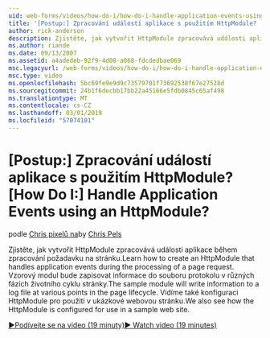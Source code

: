 ```yaml
---
uid: web-forms/videos/how-do-i/how-do-i-handle-application-events-using-an-httpmodule
title: '[Postup:] Zpracování událostí aplikace s použitím HttpModule? | Dokumenty Microsoft'
author: rick-anderson
description: Zjistěte, jak vytvořit HttpModule zpracovává události aplikace během zpracování požadavku na stránku. Vzorový modul bude zapisovat do protokolu informace...
ms.author: riande
ms.date: 09/13/2007
ms.assetid: a4adedeb-92f9-4d08-a068-fdcdedbae069
msc.legacyurl: /web-forms/videos/how-do-i/how-do-i-handle-application-events-using-an-httpmodule
msc.type: video
ms.openlocfilehash: 5bc69fe9e9d9c73579701f73692538f67e27528d
ms.sourcegitcommit: 24b1f6decbb17bb22a45166e5fdb0845c65af498
ms.translationtype: MT
ms.contentlocale: cs-CZ
ms.lasthandoff: 03/01/2019
ms.locfileid: "57074101"
---
```

<a name="how-do-i-handle-application-events-using-an-httpmodule"></a><span data-ttu-id="d1c53-105">[Postup:] Zpracování událostí aplikace s použitím HttpModule?</span><span class="sxs-lookup"><span data-stu-id="d1c53-105">[How Do I:] Handle Application Events using an HttpModule?</span></span>
====================
<span data-ttu-id="d1c53-106">podle [Chris pixelů na](https://twitter.com/chrispels)</span><span class="sxs-lookup"><span data-stu-id="d1c53-106">by [Chris Pels](https://twitter.com/chrispels)</span></span>

<span data-ttu-id="d1c53-107">Zjistěte, jak vytvořit HttpModule zpracovává události aplikace během zpracování požadavku na stránku.</span><span class="sxs-lookup"><span data-stu-id="d1c53-107">Learn how to create an HttpModule that handles application events during the processing of a page request.</span></span> <span data-ttu-id="d1c53-108">Vzorový modul bude zapisovat informace do souboru protokolu v různých fázích životního cyklu stránky.</span><span class="sxs-lookup"><span data-stu-id="d1c53-108">The sample module will write information to a log file at various points in the page lifecycle.</span></span> <span data-ttu-id="d1c53-109">Vidíme také konfiguraci HttpModule pro použití v ukázkové webovou stránku.</span><span class="sxs-lookup"><span data-stu-id="d1c53-109">We also see how the HttpModule is configured for use in a sample web site.</span></span>

[<span data-ttu-id="d1c53-110">&#9654;Podívejte se na video (19 minuty)</span><span class="sxs-lookup"><span data-stu-id="d1c53-110">&#9654; Watch video (19 minutes)</span></span>](https://channel9.msdn.com/Blogs/ASP-NET-Site-Videos/how-do-i-handle-application-events-using-an-httpmodule)
